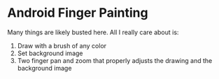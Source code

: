 # Android Finger Painting

Many things are likely busted here. All I really care about is:
1. Draw with a brush of any color
2. Set background image
3. Two finger pan and zoom that properly adjusts the drawing and the background image
